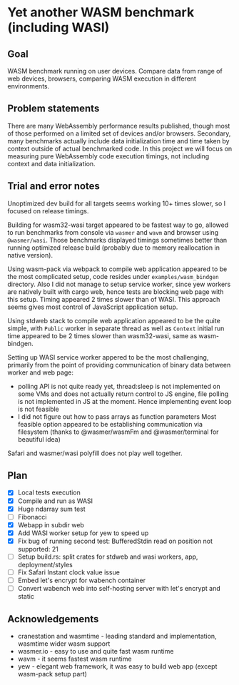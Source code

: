 # Yet another WASM benchmark (including WASI)

## Goal

WASM benchmark running on user devices. Compare data from range of web devices, browsers, comparing WASM execution in different environments.

## Problem statements

There are many WebAssembly performance results published, though most of those performed on a limited set of devices and/or browsers. Secondary, many benchmarks actually include data initialization time and time taken by context outside of actual benchmarked code. In this project we will focus on measuring pure WebAssembly code execution timings, not including context and data initialization.

## Trial and error notes

Unoptimized dev build for all targets seems working 10+ times slower, so I focused on release timings.

Building for wasm32-wasi target appeared to be fastest way to go, allowed to run benchmarks from console via `wasmer` and `wavm` and browser using `@wasmer/wasi`. Those benchmarks displayed timings sometimes better than running optimized release build (probably due to memory reallocation in native version). 

Using wasm-pack via webpack to compile web application appeared to be the most complicated setup, code resides under `examples/wasm_bindgen` directory. Also I did not manage to setup service worker, since yew workers are natively built with cargo web, hence tests are blocking web page with this setup. Timing appeared 2 times slower than of WASI. This approach seems gives most control of JavaScript application setup.

Using stdweb stack to compile web application appeared to be the quite simple, with `Public` worker in separate thread as well as `Context` initial run time appeared to be 2 times slower than wasm32-wasi, same as wasm-bindgen.

Setting up WASI service worker appered to be the most challenging, primarily from the point of providing communication of binary data between worker and web page: 
 - polling API is not quite ready yet, thread:sleep is not implemented on some VMs and does not actually return control to JS engine, file polling is not implemented in JS at the moment. Hence implementing event loop is not feasible
 - I did not figure out how to pass arrays as function parameters
  Most feasible option appeared to be establishing communication via filesystem (thanks to @wasmer/wasmFm and @wasmer/terminal for beautiful idea)

Safari and wasmer/wasi polyfill does not play well together.

## Plan

- [X] Local tests execution
- [X] Compile and run as WASI
- [X] Huge ndarray sum test
- [ ] Fibonacci
- [X] Webapp in subdir web
- [X] Add WASI worker setup for yew to speed up
- [X] Fix bug of running second test: BufferedStdin read on position not supported: 21
- [ ] Setup build.rs: split crates for stdweb and wasi workers, app, deployment/styles
- [ ] Fix Safari Instant clock value issue
- [ ] Embed let's encrypt for wabench container
- [ ] Convert wabench web into self-hosting server with let's encrypt and static

## Acknowledgements

- cranestation and wasmtime - leading standard and implementation, wasmtime wider wasm support
- wasmer.io - easy to use and quite fast wasm runtime
- wavm - it seems fastest wasm runtime
- yew - elegant web framework, it was easy to build web app (except wasm-pack setup part)
